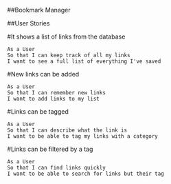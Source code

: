 ##Bookmark Manager

##User Stories

#It shows a list of links from the database
```
As a User
So that I can keep track of all my links
I want to see a full list of everything I've saved
```
#New links can be added
```
As a User
So that I can remember new links
I want to add links to my list
```
#Links can be tagged
```
As a User
So that I can describe what the link is
I want to be able to tag my links with a category
```
#Links can be filtered by a tag
```
As a User
So that I can find links quickly
I want to be able to search for links but their tag
```
